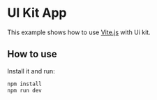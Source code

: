# UI Kit App

This example shows how to use [Vite.js](https://github.com/vitejs/vite) with Ui kit.

## How to use

Install it and run:

```sh
npm install
npm run dev
```
